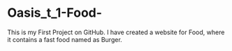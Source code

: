 # Oasis_t_1-Food-
This is my First Project on GitHub.  I have created a website for Food, where it contains a fast food named as Burger.
